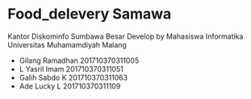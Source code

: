 # Food_delevery Samawa

Kantor Diskominfo Sumbawa Besar
Develop by Mahasiswa Informatika Universitas Muhamamdiyah Malang

  - Gilang Ramadhan 201710370311005
  - L Yasril Imam   201710370311051
  - Galih Sabdo K   201710370311063
  - Ade Lucky L     201710370311109



